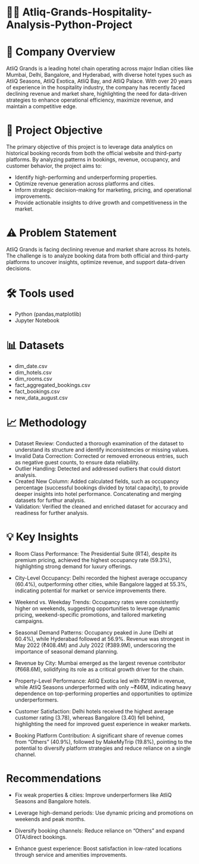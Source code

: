 # 🏨✨ Atliq-Grands-Hospitality-Analysis-Python-Project

# 🏢 Company Overview

AtliQ Grands is a leading hotel chain operating across major Indian cities like  Mumbai, Delhi, Bangalore, and Hyderabad, with diverse hotel types such as AtliQ Seasons, AtliQ Exotica, AtliQ Bay, and AtliQ Palace.
With over 20 years of experience in the hospitality industry, the company has recently faced declining revenue and market share, highlighting the need for data-driven strategies to enhance operational efficiency, maximize revenue, and maintain a competitive edge.

# 🎯 Project Objective

The primary objective of this project is to leverage data analytics on historical booking records from both the official website and third-party platforms. By analyzing patterns in bookings, revenue, occupancy, and customer behavior, the project aims to:

- Identify high-performing and underperforming properties.
- Optimize revenue generation across platforms and cities.
- Inform strategic decision-making for marketing, pricing, and operational improvements.
- Provide actionable insights to drive growth and competitiveness in the market.


# ⚠️ Problem Statement
AtliQ Grands is facing declining revenue and market share across its hotels. The challenge is to analyze booking data from both official and third-party platforms to uncover insights, optimize revenue, and support data-driven decisions.


# 🛠️ Tools used

- Python (pandas,matplotlib)
- Jupyter Notebook

# 📊 Datasets

- dim_date.csv
- dim_hotels.csv
- dim_rooms.csv
- fact_aggregated_bookings.csv
- fact_bookings.csv
- new_data_august.csv

# 📈  Methodology

- Dataset Review: Conducted a thorough examination of the dataset to understand its structure and identify inconsistencies or missing values.
- Invalid Data Correction: Corrected or removed erroneous entries, such as negative guest counts, to ensure data reliability.
- Outlier Handling: Detected and addressed outliers that could distort analysis.
- Created New Column: Added calculated fields, such as occupancy percentage (successful bookings divided by total capacity), to provide deeper insights into hotel performance.
                     Concatenating and merging datasets for furthur analysis.
- Validation: Verified the cleaned and enriched dataset for accuracy and readiness for further analysis.

# 💡 Key Insights

- Room Class Performance:
The Presidential Suite (RT4), despite its premium pricing, achieved the highest occupancy rate (59.3%), highlighting strong demand for luxury offerings.

- City-Level Occupancy:
Delhi recorded the highest average occupancy (60.4%), outperforming other cities, while Bangalore lagged at 55.3%, indicating potential for market or service improvements there.

- Weekend vs. Weekday Trends:
Occupancy rates were consistently higher on weekends, suggesting opportunities to leverage dynamic pricing, weekend-specific promotions, and tailored marketing campaigns.

- Seasonal Demand Patterns:
Occupancy peaked in June (Delhi at 60.4%), while Hyderabad followed at 56.9%. Revenue was strongest in May 2022 (₹408.4M) and July 2022 (₹389.9M), underscoring the importance of seasonal demand planning.

- Revenue by City:
Mumbai emerged as the largest revenue contributor (₹668.6M), solidifying its role as a critical growth driver for the chain.

- Property-Level Performance:
AtliQ Exotica led with ₹219M in revenue, while AtliQ Seasons underperformed with only ~₹46M, indicating heavy dependence on top-performing properties and opportunities to optimize underperformers.

- Customer Satisfaction:
Delhi hotels received the highest average customer rating (3.78), whereas Bangalore (3.40) fell behind, highlighting the need for improved guest experience in weaker markets.

- Booking Platform Contribution:
A significant share of revenue comes from “Others” (40.9%), followed by MakeMyTrip (19.8%), pointing to the potential to diversify platform strategies and reduce reliance on a single channel.

# Recommendations

- Fix weak properties & cities: Improve underperformers like AtliQ Seasons and Bangalore hotels.

- Leverage high-demand periods: Use dynamic pricing and promotions on weekends and peak months.

- Diversify booking channels: Reduce reliance on “Others” and expand OTA/direct bookings.

- Enhance guest experience: Boost satisfaction in low-rated locations through service and amenities improvements.


  






  
